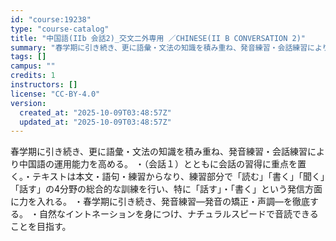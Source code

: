 ```yaml
---
id: "course:19238"
type: "course-catalog"
title: "中国語(IIb 会話2)_交文二外専用 ／CHINESE(II B CONVERSATION 2)"
summary: "春学期に引き続き、更に語彙・文法の知識を積み重ね、発音練習・会話練習により中国語の運用能力を高める。 ・（会話１）とともに会話の習得に重点を置く。・テキストは本文・語句・練習からなり、練習部分で「読む」「書く」「聞く」「話す」の4分野の総合…"
tags: []
campus: ""
credits: 1
instructors: []
license: "CC-BY-4.0"
version:
  created_at: "2025-10-09T03:48:57Z"
  updated_at: "2025-10-09T03:48:57Z"
---
```

春学期に引き続き、更に語彙・文法の知識を積み重ね、発音練習・会話練習により中国語の運用能力を高める。 ・（会話１）とともに会話の習得に重点を置く。・テキストは本文・語句・練習からなり、練習部分で「読む」「書く」「聞く」「話す」の4分野の総合的な訓練を行い、特に「話す」・「書く」という発信方面に力を入れる。 ・春学期に引き続き、発音練習―発音の矯正・声調―を徹底する。 ・自然なイントネーションを身につけ、ナチュラルスピードで音読できることを目指す。
